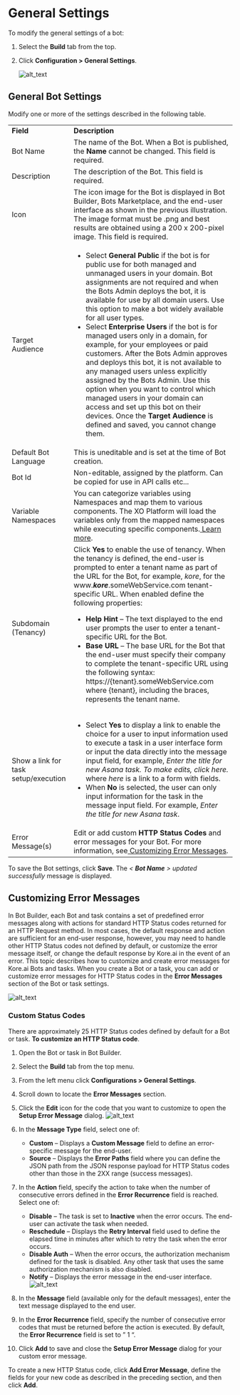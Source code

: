 
# General Settings

	

		

			

To modify the general settings of a bot:



1. Select the **Build** tab from the top.
2. Click **Configuration > General Settings**.



    ![alt_text](images/gs1.png "image_tooltip")



## General Bot Settings

Modify one or more of the settings described in the following table.


<table>
  <tr>
   <td><strong>Field</strong>
   </td>
   <td><strong>Description</strong>
   </td>
  </tr>
  <tr>
   <td>Bot Name
   </td>
   <td>The name of the Bot. When a Bot is published, the <strong>Name</strong> cannot be changed. This field is required.
   </td>
  </tr>
  <tr>
   <td>Description
   </td>
   <td>The description of the Bot. This field is required.
   </td>
  </tr>
  <tr>
   <td>Icon
   </td>
   <td>The icon image for the Bot is displayed in Bot Builder, Bots Marketplace, and the end-user interface as shown in the previous illustration. The image format must be .png and best results are obtained using a 200 x 200-pixel image. This field is required.
   </td>
  </tr>
  <tr>
   <td>Target Audience
   </td>
   <td>
<ul>

<li>Select <strong>General Public</strong> if the bot is for public use for both managed and unmanaged users in your domain. Bot assignments are not required and when the Bots Admin deploys the bot, it is available for use by all domain users. Use this option to make a bot widely available for all user types.

<li>Select <strong>Enterprise Users</strong> if the bot is for managed users only in a domain, for example, for your employees or paid customers. After the Bots Admin approves and deploys this bot, it is not available to any managed users unless explicitly assigned by the Bots Admin. Use this option when you want to control which managed users in your domain can access and set up this bot on their devices.
Once the <strong>Target Audience</strong> is defined and saved, you cannot change them.
</li>
</ul>
   </td>
  </tr>
  <tr>
   <td>Default Bot Language
   </td>
   <td>This is uneditable and is set at the time of Bot creation.
   </td>
  </tr>
  <tr>
   <td>Bot Id
   </td>
   <td>Non-editable, assigned by the platform. Can be copied for use in API calls etc...
   </td>
  </tr>
  <tr>
   <td>Variable Namespaces
   </td>
   <td>You can categorize variables using Namespaces and map them to various components. The XO Platform will load the variables only from the mapped namespaces while executing specific components.<a href="https://developer.kore.ai/docs/bots/bot-settings/bot-management/managing-namespace/"> Learn more</a>.
   </td>
  </tr>
  <tr>
   <td>Subdomain (Tenancy)
   </td>
   <td>Click <strong>Yes</strong> to enable the use of tenancy. When the tenancy is defined, the end-user is prompted to enter a tenant name as part of the URL for the Bot, for example, <em>kore</em>, for the www.<strong><em>kore</em></strong>.someWebService.com tenant-specific URL. When enabled define the following properties:
<ul>

<li><strong>Help Hint</strong> – The text displayed to the end user prompts the user to enter a tenant-specific URL for the Bot.

<li><strong>Base URL</strong> – The base URL for the Bot that the end-user must specify their company to complete the tenant-specific URL using the following syntax: https://{tenant}.someWebService.com where {tenant}, including the braces, represents the tenant name. 
</li>
</ul>
   </td>
  </tr>
  <tr>
   <td>Show a link for task setup/execution
   </td>
   <td>
<ul>

<li>Select <strong>Yes</strong> to display a link to enable the choice for a user to input information used to execute a task in a user interface form or input the data directly into the message input field, for example, <em>Enter the title for new Asana task. To make edits, click here. </em>where <em>here</em> is a link to a form with fields.

<li>When <strong>No</strong> is selected, the user can only input information for the task in the message input field. For example, <em>Enter the title for new Asana task</em>.
</li>
</ul>
   </td>
  </tr>
  <tr>
   <td>Error Message(s)
   </td>
   <td>Edit or add custom <strong>HTTP Status Codes</strong> and error messages for your Bot. For more information, see<a href="https://developer.kore.ai/docs/bots/bot-settings/customizing-error-messages/"> Customizing Error Messages</a>.
   </td>
  </tr>
</table>


To save the Bot settings, click **Save**. The _&lt; **Bot Name** > updated successfully_ message is displayed.

		

	

	

		

			


## Customizing Error Messages

In Bot Builder, each Bot and task contains a set of predefined error messages along with actions for standard HTTP Status codes returned for an HTTP Request method. In most cases, the default response and action are sufficient for an end-user response, however, you may need to handle other HTTP Status codes not defined by default, or customize the error message itself, or change the default response by Kore.ai in the event of an error. This topic describes how to customize and create error messages for Kore.ai Bots and tasks. When you create a Bot or a task, you can add or customize error messages for HTTP Status codes in the **Error Messages** section of the Bot or task settings.[ ](https://kore-wordpress.s3.us-east-2.amazonaws.com/developer.kore.ai/wp-content/uploads/20230215113143/general-settings-error-messages.png)




![alt_text](images/gs2.png "image_tooltip")
[ 
](https://kore-wordpress.s3.us-east-2.amazonaws.com/developer.kore.ai/wp-content/uploads/20230215113143/general-settings-error-messages.png)

		

### Custom Status Codes

There are approximately 25 HTTP Status codes defined by default for a Bot or task. **To customize an HTTP Status code**.



1. Open the Bot or task in Bot Builder.
2. Select the **Build** tab from the top menu.
3. From the left menu click **Configurations > General Settings**.
4. Scroll down to locate the **Error Messages** section.
5. Click the **Edit** icon for the code that you want to customize to open the **Setup Error Message** dialog.
    ![alt_text](images/gs3.png "image_tooltip")

6. In the **Message Type** field, select one of:
    * **Custom** – Displays a **Custom Message** field to define an error-specific message for the end-user.
    * **Source** – Displays the **Error Paths** field where you can define the JSON path from the JSON response payload for HTTP Status codes other than those in the 2XX range (success messages).

7. In the **Action** field, specify the action to take when the number of consecutive errors defined in the **Error Recurrence** field is reached. Select one of:
    * **Disable** – The task is set to **Inactive** when the error occurs. The end-user can activate the task when needed.
    * **Reschedule** – Displays the **Retry Interval** field used to define the elapsed time in minutes after which to retry the task when the error occurs.
    * **Disable Auth** – When the error occurs, the authorization mechanism defined for the task is disabled. Any other task that uses the same authorization mechanism is also disabled.
    * **Notify** – Displays the error message in the end-user interface.
    ![alt_text](images/gs4.png "image_tooltip")

8. In the **Message** field (available only for the default messages), enter the text message displayed to the end user.
9. In the **Error Recurrence** field, specify the number of consecutive error codes that must be returned before the action is executed. By default, the **Error Recurrence** field is set to ” 1 “.
10. Click **Add** to save and close the **Setup Error Message** dialog for your custom error message.

To create a new HTTP Status code, click **Add Error Message**, define the fields for your new code as described in the preceding section, and then click **Add**.


		
